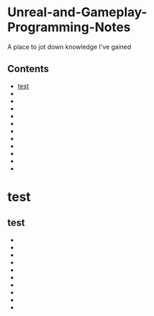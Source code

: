 # Unreal-and-Gameplay-Programming-Notes
A place to jot down knowledge I've gained

## Contents
- [test](#test)
-
-
-
-
-
-
-
-
-
-
-


# test
test
-
-
-
-
-
-
-
-
-
-
-
